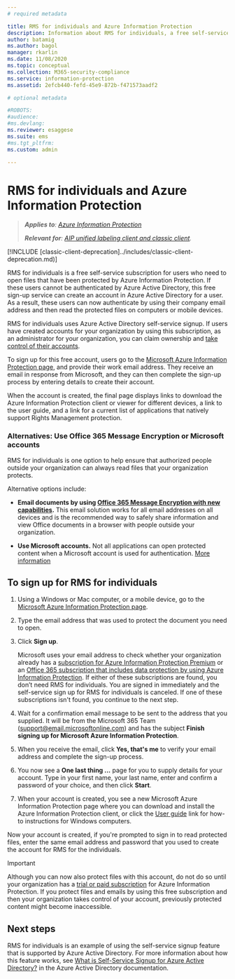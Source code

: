 ```yaml
---
# required metadata

title: RMS for individuals and Azure Information Protection
description: Information about RMS for individuals, a free self-service subscription for users who have been sent protected files, but these users cannot be authenticated because their IT department does not manage an account for them in Azure. 
author: batamig
ms.author: bagol
manager: rkarlin
ms.date: 11/08/2020
ms.topic: conceptual
ms.collection: M365-security-compliance
ms.service: information-protection
ms.assetid: 2efcb440-fefd-45e9-872b-f471573aadf2

# optional metadata

#ROBOTS:
#audience:
#ms.devlang:
ms.reviewer: esaggese
ms.suite: ems
#ms.tgt_pltfrm:
ms.custom: admin

---
```


# RMS for individuals and Azure Information Protection

>***Applies to**: [Azure Information Protection](https://azure.microsoft.com/pricing/details/information-protection)*
>
>***Relevant for**: [AIP unified labeling client and classic client](faqs.md#whats-the-difference-between-the-azure-information-protection-classic-and-unified-labeling-clients).*

[!INCLUDE [classic-client-deprecation]../includes/classic-client-deprecation.md)]

RMS for individuals is a free self-service subscription for users who need to open files that have been protected by Azure Information Protection. If these users cannot be authenticated by Azure Active Directory, this free sign-up service can create an account in Azure Active Directory for a user. As a result, these users can now authenticate by using their company email address and then read the protected files on computers or mobile devices.

RMS for individuals uses Azure Active Directory self-service signup. If users have created accounts for your organization by using this subscription, as an administrator for your organization, you can claim ownership and [take control of their accounts](/azure/active-directory/users-groups-roles/domains-admin-takeover#external-admin-takeover). 

To sign up for this free account, users go to the [Microsoft Azure Information Protection page](https://aka.ms/rms-signup), and provide their work email address. They receive an email in response from Microsoft, and they can then complete the sign-up process by entering details to create their account. 

When the account is created, the final page displays links to download the Azure Information Protection client or viewer for different devices, a link to the user guide, and a link for a current list of applications that natively support Rights Management protection. 

### Alternatives: Use Office 365 Message Encryption or Microsoft accounts

RMS for individuals is one option to help ensure that authorized people outside your organization can always read files that your organization protects. 

Alternative options include:

- **Email documents by using [Office 365 Message Encryption with new capabilities](https://support.office.com/article/7ff0c040-b25c-4378-9904-b1b50210d00e).** This email solution works for all email addresses on all devices and is the recommended way to safely share information and view Office documents in a browser with people outside your organization.
 
- **Use Microsoft accounts.** Not all applications can open protected content when a Microsoft account is used for authentication. [More information](secure-collaboration-documents.md#supported-scenarios-for-opening-protected-documents) 


## To sign up for RMS for individuals

1. Using a Windows or Mac computer, or a mobile device, go to the [Microsoft Azure Information Protection page](https://aka.ms/rms-signup).

2. Type the email address that was used to protect the document you need to open.

3. Click **Sign up**.

    Microsoft uses your email address to check whether your organization already has a [subscription for Azure Information Protection Premium](https://www.microsoft.com/cloud-platform/azure-information-protection-pricing) or an [Office 365 subscription that includes data protection by using Azure Information Protection](https://download.microsoft.com/download/E/C/F/ECF42E71-4EC0-48FF-AA00-577AC14D5B5C/Azure_Information_Protection_licensing_datasheet_EN-US.pdf). If either of these subscriptions are found, you don’t need RMS for individuals. You are signed in immediately and the self-service sign up for RMS for individuals is canceled. If one of these subscriptions isn't found, you continue to the next step.

4. Wait for a confirmation email message to be sent to the address that you supplied. It will be from the Microsoft 365 Team (support@email.microsoftonline.com) and has the subject **Finish signing up for Microsoft Azure Information Protection**.

5. When you receive the email, click **Yes, that's me** to verify your email address and complete the sign-up process.

6. You now see a **One last thing ...** page for you to supply details for your account. Type in your first name, your last name, enter and confirm a password of your choice, and then click **Start**.

7. When your account is created, you see a new Microsoft Azure Information Protection page where you can download and install the Azure Information Protection client, or click the [User guide](./rms-client/client-user-guide.md) link for how-to instructions for Windows computers.

Now your account is created, if you're prompted to sign in to read protected files, enter the same email address and password that you used to create the account for RMS for the individuals.

> [!IMPORTANT]
> Although you can now also protect files with this account, do not do so until your organization has a [trial or paid subscription](https://azure.microsoft.com/pricing/details/information-protection/) for Azure Information Protection. If you protect files and emails by using this free subscription and then your organization takes control of your account, previously protected content might become inaccessible.


## Next steps
RMS for individuals is an example of using the self-service signup feature that is supported by Azure Active Directory. For more information about how this feature works, see [What is Self-Service Signup for Azure Active Directory?](/azure/active-directory/users-groups-roles/directory-self-service-signup) in the Azure Active Directory documentation.

